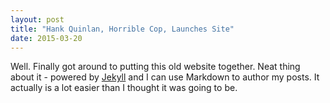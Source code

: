 ```yaml
---
layout: post
title: "Hank Quinlan, Horrible Cop, Launches Site"
date: 2015-03-20
---
```


Well. Finally got around to putting this old website together. 
Neat thing about it - powered by [Jekyll](http://jekyllrb.com) and I can use Markdown to author my posts.
It actually is a lot easier than I thought it was going to be.
